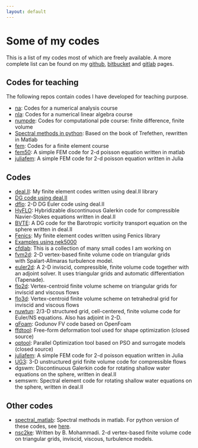 ```yaml
---
layout: default
---
```


# Some of my codes

This is a list of my codes most of which are freely available. A more complete list can be found on my <a href="http://github.com/cpraveen" target="_blank">github</a>, <a href="http://www.bitbucket.org/cpraveen" target="_blank">bitbucket</a> and <a href="http://gitlab.com/cpraveen" target="_blank">gitlab</a> pages.

## Codes for teaching

The following repos contain codes I have developed for teaching purpose.

<ul>

<li>
<a href="https://github.com/cpraveen/na" target="_blank">na</a>: Codes for a numerical analysis course
</li>

<li>
<a href="https://github.com/cpraveen/nla" target="_blank">nla</a>: Codes for a numerical linear algebra course
</li>

<li>
<a href="https://github.com/cpraveen/numpde" target="_blank">numpde</a>: Codes for computational pde course: finite difference, finite volume
</li>

<li>
<a href="teaching/chebpy.html">Spectral methods in python</a>: Based on the book of Trefethen, rewritten in Matlab
</li>

<li>
<a href="https://github.com/cpraveen/fem" target="_blank">fem</a>: Codes for a finite element course
</li>

<li>
<a href="https://github.com/cpraveen/fem50" target="_blank">fem50</a>: A simple FEM code for 2-d poisson equation written in matlab
</li>

<li>
<a href="https://github.com/cpraveen/juliafem" target="_blank">juliafem</a>: A simple FEM code for 2-d poisson equation written in Julia
</li>

</ul>

## Codes

<ul>


<li><a href="http://bitbucket.org/cpraveen/deal_ii" target="_blank">deal.II</a>: My finite element codes written using deal.II library</li>

<li><a href="https://bitbucket.org/cpraveen/deal_ii/src/master/dg/?at=master" target="_blank">DG code using deal.II</a></li>

<li><a href="https://github.com/cpraveen/dflo.git" target="_blank">dflo</a>: 2-D DG Euler code using deal.II</li>

<li>
<a href="hyflo.html">HyFLO</a>: Hybridizable discontinuous Galerkin code for compressible Navier-Stokes equations written in deal.II
</li>

<li>
<a href="bvte.html">BVTE</a>: A DG code for the Barotropic vorticity transport equation on the sphere written in deal.II
</li>

<li><a href="http://www.github.com/cpraveen/fenics" target="_blank">Fenics</a>: My finite element codes written using Fenics library</li>

<li><a href="https://sites.google.com/a/tifrbng.res.in/praveen/nek5000">Examples using nek5000</a></li>

<li><a href="http://github.com/cpraveen/cfdlab">cfdlab</a>: This is a collection of many small codes I am working on</li>

<li><a href="http://github.com/cpraveen/fvm2d">fvm2d</a>: 2-D vertex-based finite volume code on triangular grids with&nbsp;Spalart-Allmaras&nbsp;turbulence model.</li>

<li><a href="https://github.com/cpraveen/euler2d" target="_blank" title="External link to http://euler2d.sourceforge.net">euler2d</a>: A 2-D inviscid, compressible, finite volume code together with an adjoint solver. It uses triangular grids and automatic differentiation (Tapenade).</li>

<li><a href="http://github.com/cpraveen/flo2d" target="_blank" title="External link to http://flo2d.googlecode.com">flo2d</a>: Vertex-centroid finite volume scheme on triangular grids for inviscid and viscous flows</li>

<li><a href="http://github.com/cpraveen/flo3d" target="_blank" title="External link to http://flo3d.googlecode.com">flo3d</a>: Vertex-centroid finite volume scheme on tetrahedral grid for inviscid and viscous flows</li>

<li><a href="http://bitbucket.org/cpraveen/nuwtun" target="_blank" title="External link to http://nuwtun.berlios.de">nuwtun</a>: 2/3-D structured grid, cell-centered, finite volume code for Euler/NS equations. Also has adjoint in 2-D.</li>

<li><a href="http://sourceforge.net/projects/gfoam/" target="_blank" title="External link to http://sourceforge.net/projects/gfoam/">gFoam</a>: Godunov FV code based on&nbsp;OpenFoam</li>

<li><a href="http://bitbucket.org/cpraveen/ffdtool" target="_blank" title="External link to http://ffdtool.origo.ethz.ch">ffdtool</a>: Free-form deformation tool used for shape optimization (closed source)</li>

<li><a href="http://bitbucket.org/cpraveen/optool" target="_blank" title="External link to http://optool.origo.ethz.ch">optool</a>: Parallel Optimization tool based on PSO and surrogate models (closed source)</li>
      
<li>
<a href="https://github.com/cpraveen/juliafem" target="_blank">juliafem</a>: A simple FEM code for 2-d poisson equation written in Julia
</li>

<li>
<a href="https://bitbucket.org/cpraveen/ug3/wiki/Home">UG3</a>: 3-D unstructured grid finite volume code for compressible flows
</li>

<li>
dgswm: Discontinuous Galerkin code for rotating shallow water equations on the sphere, written in deal.II
</li>

<li>
semswm: Spectral element code for rotating shallow water equations on the sphere, written in deal.II
</li>

</ul>


## Other codes

<ul>

<li>
<a href="https://github.com/cpraveen/spectral_matlab" target="_blank">spectral_matlab</a>: Spectral methods in matlab. For python version of these codes, see <a href="teaching/chebpy.html">here</a>.
</li>

<li><a href="https://github.com/cpraveen/nsc2ke" target="_blank">nsc2ke</a>: Written by B. Mohammadi. 2-d vertex-based finite volume code on triangular grids, inviscid, viscous, turbulence models.</li>

</ul>

